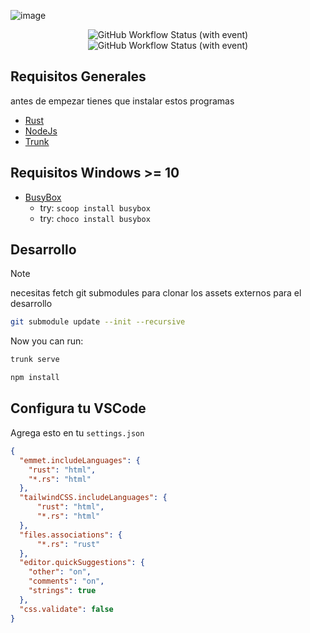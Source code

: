 ![image](https://github.com/RustLangES/RustLangES.github.io/assets/56278796/cc7009a2-a11b-4847-a561-fcc6807e1d98)


<p align="center">
<img alt="GitHub Workflow Status (with event)" src="https://img.shields.io/github/actions/workflow/status/RustLangES/RustLangES.github.io/clippy.yml?label=ci" />
<img alt="GitHub Workflow Status (with event)" src="https://img.shields.io/github/actions/workflow/status/RustLangES/RustLangES.github.io/gh-pages.yml?label=deploy" />
</p>

## Requisitos Generales
antes de empezar tienes que instalar estos programas
- [Rust](https://rust-lang.org/tools/install)
- [NodeJs](https://nodejs.org)
- [Trunk](https://trunk.dev)

## Requisitos Windows >= 10
- [BusyBox](https://busybox.net/)
  - try: `scoop install busybox`
  - try: `choco install busybox`

## Desarrollo
> [!NOTE]
> necesitas fetch git submodules para clonar los assets externos para el desarrollo 

```sh
git submodule update --init --recursive
```


Now you can run:
```sh
trunk serve
```


```bash 
npm install 
```

## Configura tu VSCode
Agrega esto en tu `settings.json`

```json
{
  "emmet.includeLanguages": {
    "rust": "html",
    "*.rs": "html"
  },
  "tailwindCSS.includeLanguages": {
      "rust": "html",
      "*.rs": "html"
  },
  "files.associations": {
      "*.rs": "rust"
  },
  "editor.quickSuggestions": {
    "other": "on",
    "comments": "on",
    "strings": true
  },
  "css.validate": false
}
```

